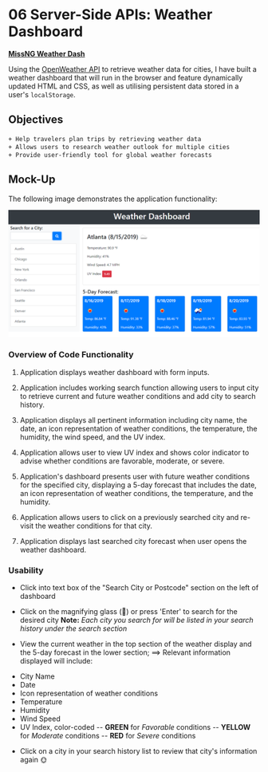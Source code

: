 # 06 Server-Side APIs: Weather Dashboard

**[MissNG Weather Dash](https://missng-git.github.io/WeatherDash/)**

Using the [OpenWeather API](https://openweathermap.org/api) to retrieve weather data for cities, I have built a weather dashboard that will run in the browser and feature dynamically updated HTML and CSS, as well as utilising persistent data stored in a user's `localStorage`.

## Objectives

```
+ Help travelers plan trips by retrieving weather data
+ Allows users to research weather outlook for multiple cities
+ Provide user-friendly tool for global weather forecasts
```

## Mock-Up

The following image demonstrates the application functionality:

![weather dashboard demo](./Assets/IMGs/06-server-side-apis-homework-demo.png)

### Overview of Code Functionality

1. Application displays weather dashboard with form inputs.

2. Application includes working search function allowing users to input city to retrieve current and future weather conditions and add city to search history.

3. Application displays all pertinent information including city name, the date, an icon representation of weather conditions, the temperature, the humidity, the wind speed, and the UV index.

4. Application allows user to view UV index and shows color indicator to advise whether conditions are favorable, moderate, or severe.

5. Application's dashboard presents user with future weather conditions for the specified city, displaying a 5-day forecast that includes the date, an icon representation of weather conditions, the temperature, and the humidity.

6. Application allows users to click on a previously searched city and re-visit the weather conditions for that city.

7. Application displays last searched city forecast when user opens the weather dashboard.

### Usability

* Click into text box of the "Search City or Postcode" section on the left of dashboard

* Click on the magnifying glass (🔎) or press 'Enter' to search for the desired city
**Note:** _Each city you search for will be listed in your search history under the search section_

* View the current weather in the top section of the weather display and the 5-day forecast in the lower section; 
==> Relevant information displayed will include:
- City Name
- Date
- Icon representation of weather conditions
- Temperature
- Humidity
- Wind Speed
- UV Index, color-coded
-- **GREEN** for *Favorable* conditions
-- **YELLOW** for *Moderate* conditions
-- **RED** for *Severe* conditions

* Click on a city in your search history list to review that city's information again 🌞